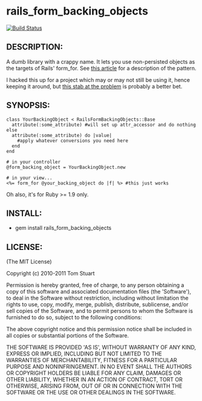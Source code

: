 # rails_form_backing_objects

[![Build Status](https://secure.travis-ci.org/mortice/rails_form_backing_objects.png)](http://travis-ci.org/mortice/rails_form_backing_objects)

## DESCRIPTION:

A dumb library with a crappy name. It lets you use non-persisted objects as the targets of Rails' form_for.
See [this article](http://pivotallabs.com/users/jdean/blog/articles/1706-form-backing-objects-for-fun-and-profit) for a description of the pattern.

I hacked this up for a project which may or may not still be using it, hence keeping it around, but [this stab at the problem](https://github.com/MSch/activemodel-form) is probably a better bet.

## SYNOPSIS:

    class YourBackingObject < RailsFormBackingObjects::Base
      attribute(:some_attribute) #will set up attr_accessor and do nothing else
      attribute(:some_attribute) do |value|
        #apply whatever conversions you need here
      end
    end

    # in your controller
    @form_backing_object = YourBackingObject.new
 
    # in your view...
    <%= form_for @your_backing_object do |f| %> #this just works

Oh also, it's for Ruby >= 1.9 only.

## INSTALL:

* gem install rails_form_backing_objects

## LICENSE:

(The MIT License)

Copyright (c) 2010-2011 Tom Stuart

Permission is hereby granted, free of charge, to any person obtaining
a copy of this software and associated documentation files (the
'Software'), to deal in the Software without restriction, including
without limitation the rights to use, copy, modify, merge, publish,
distribute, sublicense, and/or sell copies of the Software, and to
permit persons to whom the Software is furnished to do so, subject to
the following conditions:

The above copyright notice and this permission notice shall be
included in all copies or substantial portions of the Software.

THE SOFTWARE IS PROVIDED 'AS IS', WITHOUT WARRANTY OF ANY KIND,
EXPRESS OR IMPLIED, INCLUDING BUT NOT LIMITED TO THE WARRANTIES OF
MERCHANTABILITY, FITNESS FOR A PARTICULAR PURPOSE AND NONINFRINGEMENT.
IN NO EVENT SHALL THE AUTHORS OR COPYRIGHT HOLDERS BE LIABLE FOR ANY
CLAIM, DAMAGES OR OTHER LIABILITY, WHETHER IN AN ACTION OF CONTRACT,
TORT OR OTHERWISE, ARISING FROM, OUT OF OR IN CONNECTION WITH THE
SOFTWARE OR THE USE OR OTHER DEALINGS IN THE SOFTWARE.
